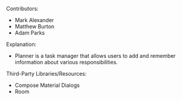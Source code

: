 Contributors:
- Mark Alexander
- Matthew Burton
- Adam Parks

Explanation:
- Planner is a task manager that allows users to add and remember information about various responsibilities.

Third-Party Libraries/Resources:
- Compose Material Dialogs
- Room